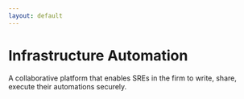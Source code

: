 ```yaml
---
layout: default
---
```


# Infrastructure Automation 

A collaborative platform that enables SREs in the firm to write, share, execute their automations securely.
